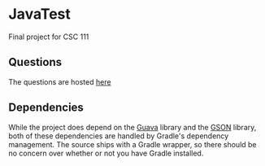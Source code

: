 JavaTest
========
Final project for CSC 111 
 
Questions
-
The questions are hosted [here](https://raw.githubusercontent.com/Commador/JavaTestQuestions/master/questions.json)

Dependencies
-
While the project does depend on the [Guava](https://code.google.com/p/guava-libraries/) library and the [GSON](https://code.google.com/p/google-gson/) library, both of these dependencies are handled by Gradle's dependency management.  The source ships with a Gradle wrapper, so there should be no concern over whether or not you have Gradle installed.
